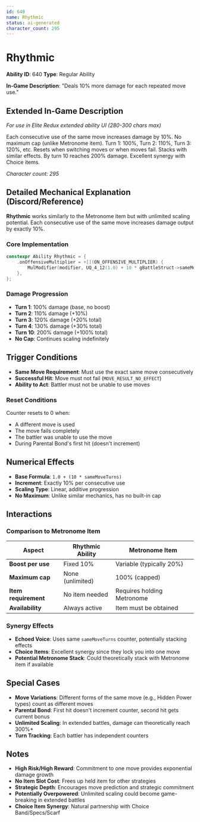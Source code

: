```yaml
---
id: 640
name: Rhythmic
status: ai-generated
character_count: 295
---
```


# Rhythmic

**Ability ID**: 640
**Type**: Regular Ability

**In-Game Description**: "Deals 10% more damage for each repeated move use."

## Extended In-Game Description
*For use in Elite Redux extended ability UI (280-300 chars max)*

Each consecutive use of the same move increases damage by 10%. No maximum cap (unlike Metronome item). Turn 1: 100%, Turn 2: 110%, Turn 3: 120%, etc. Resets when switching moves or when moves fail. Stacks with similar effects. By turn 10 reaches 200% damage. Excellent synergy with Choice items.

*Character count: 295*

## Detailed Mechanical Explanation (Discord/Reference)

**Rhythmic** works similarly to the Metronome item but with unlimited scaling potential. Each consecutive use of the same move increases damage output by exactly 10%.

### Core Implementation
```cpp
constexpr Ability Rhythmic = {
    .onOffensiveMultiplier = +[](ON_OFFENSIVE_MULTIPLIER) { 
        MulModifier(modifier, UQ_4_12(1.0) + 10 * gBattleStruct->sameMoveTurns[battler]); 
    },
};
```

### Damage Progression
- **Turn 1**: 100% damage (base, no boost)
- **Turn 2**: 110% damage (+10%)
- **Turn 3**: 120% damage (+20% total)
- **Turn 4**: 130% damage (+30% total)
- **Turn 10**: 200% damage (+100% total)
- **No Cap**: Continues scaling indefinitely

## Trigger Conditions

- **Same Move Requirement**: Must use the exact same move consecutively
- **Successful Hit**: Move must not fail (`MOVE_RESULT_NO_EFFECT`)
- **Ability to Act**: Battler must not be unable to use moves

### Reset Conditions
Counter resets to 0 when:
- A different move is used
- The move fails completely
- The battler was unable to use the move
- During Parental Bond's first hit (doesn't increment)

## Numerical Effects

- **Base Formula**: `1.0 + (10 * sameMoveTurns)`
- **Increment**: Exactly 10% per consecutive use
- **Scaling Type**: Linear, additive progression
- **No Maximum**: Unlike similar mechanics, has no built-in cap

## Interactions

### Comparison to Metronome Item
| Aspect | Rhythmic Ability | Metronome Item |
|--------|------------------|----------------|
| **Boost per use** | Fixed 10% | Variable (typically 20%) |
| **Maximum cap** | None (unlimited) | 100% (capped) |
| **Item requirement** | No item needed | Requires holding Metronome |
| **Availability** | Always active | Item must be obtained |

### Synergy Effects
- **Echoed Voice**: Uses same `sameMoveTurns` counter, potentially stacking effects
- **Choice Items**: Excellent synergy since they lock you into one move
- **Potential Metronome Stack**: Could theoretically stack with Metronome item if available

## Special Cases

- **Move Variations**: Different forms of the same move (e.g., Hidden Power types) count as different moves
- **Parental Bond**: First hit doesn't increment counter, second hit gets current bonus
- **Unlimited Scaling**: In extended battles, damage can theoretically reach 300%+ 
- **Turn Tracking**: Each battler has independent counters

## Notes

- **High Risk/High Reward**: Commitment to one move provides exponential damage growth
- **No Item Slot Cost**: Frees up held item for other strategies
- **Strategic Depth**: Encourages move prediction and strategic commitment
- **Potentially Overpowered**: Unlimited scaling could become game-breaking in extended battles
- **Choice Item Synergy**: Natural partnership with Choice Band/Specs/Scarf